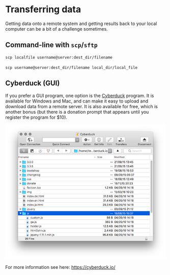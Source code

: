 # Transferring data

Getting data onto a remote system and getting results back to your local computer can be a bit of a challenge sometimes.

## Command-line with `scp`/`sftp`

    scp localfile username@server:dest_dir/filename

    scp username@server:dest_dir/filename local_dir/local_file


## Cyberduck (GUI)


If you prefer a GUI program, one option is the [Cyberduck](https://cyberduck.io/) program. It is available for Windows and Mac, and can make it easy to upload and download data from a remote server. It is also available for free, which is another bonus (but there is a donation prompt that appears until you register the program for $10).

![Cyberduck browser](img/browser.png)

For more information see here: https://cyberduck.io/


